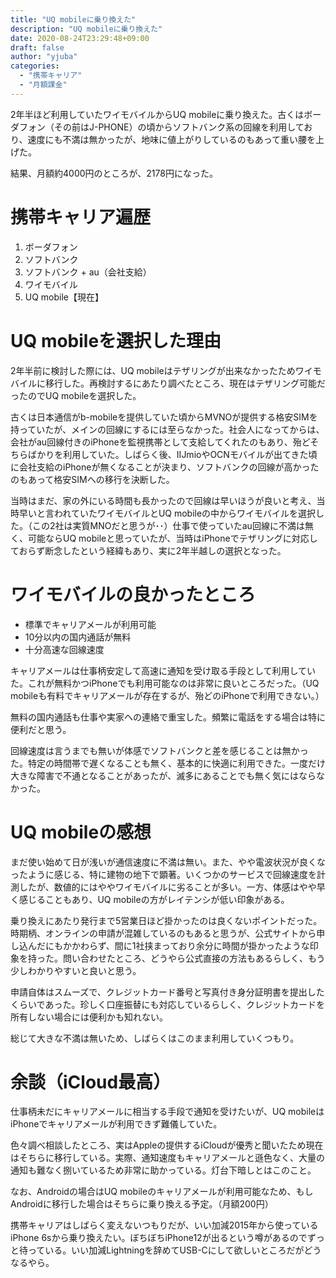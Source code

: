 ```yaml
---
title: "UQ mobileに乗り換えた"
description: "UQ mobileに乗り換えた"
date: 2020-08-24T23:29:48+09:00
draft: false
author: "yjuba"
categories:
  - "携帯キャリア"
  - "月額課金"
---
```


2年半ほど利用していたワイモバイルからUQ mobileに乗り換えた。古くはボーダフォン（その前はJ-PHONE）の頃からソフトバンク系の回線を利用しており、速度にも不満は無かったが、地味に値上がりしているのもあって重い腰を上げた。

結果、月額約4000円のところが、2178円になった。

# 携帯キャリア遍歴
1. ボーダフォン
1. ソフトバンク
1. ソフトバンク + au（会社支給）
1. ワイモバイル
1. UQ mobile【現在】

# UQ mobileを選択した理由
2年半前に検討した際には、UQ mobileはテザリングが出来なかったためワイモバイルに移行した。再検討するにあたり調べたところ、現在はテザリング可能だったのでUQ mobileを選択した。

古くは日本通信がb-mobileを提供していた頃からMVNOが提供する格安SIMを持っていたが、メインの回線にするには至らなかった。社会人になってからは、会社がau回線付きのiPhoneを監視携帯として支給してくれたのもあり、殆どそちらばかりを利用していた。しばらく後、IIJmioやOCNモバイルが出てきた頃に会社支給のiPhoneが無くなることが決まり、ソフトバンクの回線が高かったのもあって格安SIMへの移行を決断した。

当時はまだ、家の外にいる時間も長かったので回線は早いほうが良いと考え、当時早いと言われていたワイモバイルとUQ mobileの中からワイモバイルを選択した。（この2社は実質MNOだと思うが･･）仕事で使っていたau回線に不満は無く、可能ならUQ mobileと思っていたが、当時はiPhoneでテザリングに対応しておらず断念したという経緯もあり、実に2年半越しの選択となった。

# ワイモバイルの良かったところ
- 標準でキャリアメールが利用可能
- 10分以内の国内通話が無料
- 十分高速な回線速度

キャリアメールは仕事柄安定して高速に通知を受け取る手段として利用していた。これが無料かつiPhoneでも利用可能なのは非常に良いところだった。（UQ mobileも有料でキャリアメールが存在するが、殆どのiPhoneで利用できない。）

無料の国内通話も仕事や実家への連絡で重宝した。頻繁に電話をする場合は特に便利だと思う。

回線速度は言うまでも無いが体感でソフトバンクと差を感じることは無かった。特定の時間帯で遅くなることも無く、基本的に快適に利用できた。一度だけ大きな障害で不通となることがあったが、滅多にあることでも無く気にはならなかった。

# UQ mobileの感想
まだ使い始めて日が浅いが通信速度に不満は無い。また、やや電波状況が良くなったように感じる、特に建物の地下で顕著。いくつかのサービスで回線速度を計測したが、数値的にはややワイモバイルに劣ることが多い。一方、体感はやや早く感じることもあり、UQ mobileの方がレイテンシが低い印象がある。

乗り換えにあたり発行まで5営業日ほど掛かったのは良くないポイントだった。時期柄、オンラインの申請が混雑しているのもあると思うが、公式サイトから申し込んだにもかかわらず、間に1社挟まっており余分に時間が掛かったような印象を持った。問い合わせたところ、どうやら公式直接の方法もあるらしく、もう少しわかりやすいと良いと思う。

申請自体はスムーズで、クレジットカード番号と写真付き身分証明書を提出したくらいであった。珍しく口座振替にも対応しているらしく、クレジットカードを所有しない場合には便利かも知れない。

総じて大きな不満は無いため、しばらくはこのまま利用していくつもり。

# 余談（iCloud最高）
仕事柄未だにキャリアメールに相当する手段で通知を受けたいが、UQ mobileはiPhoneでキャリアメールが利用できず難儀していた。

色々調べ相談したところ、実はAppleの提供するiCloudが優秀と聞いたため現在はそちらに移行している。実際、通知速度もキャリアメールと遜色なく、大量の通知も難なく捌いているため非常に助かっている。灯台下暗しとはこのこと。

なお、Androidの場合はUQ mobileのキャリアメールが利用可能なため、もしAndroidに移行した場合はそちらに乗り換える予定。（月額200円）

携帯キャリアはしばらく変えないつもりだが、いい加減2015年から使っているiPhone 6sから乗り換えたい。ぼちぼちiPhone12が出るという噂があるのでずっと待っている。いい加減Lightningを辞めてUSB-Cにして欲しいところだがどうなるやら。
